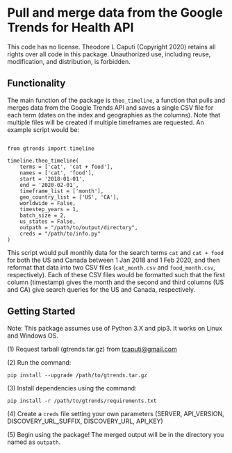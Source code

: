 # Pull and merge data from the Google Trends for Health API

This code has no license. Theodore L Caputi (Copyright 2020) retains all rights over all code in this package. Unauthorized use, including reuse, modification, and distribution, is forbidden.


## Functionality

The main function of the package is `theo_timeline`, a function that pulls and merges data from the Google Trends API and saves a single CSV file for each term (dates on the index and geographies as the columns). Note that multiple files will be created if multiple timeframes are requested. An example script would be:

```

from gtrends import timeline

timeline.theo_timeline(
    terms = ['cat', 'cat + food'],
    names = ['cat', 'food'],
    start = '2018-01-01',
    end = '2020-02-01',
    timeframe_list = ['month'],
    geo_country_list = ['US', 'CA'],
    worldwide = False,
    timestep_years = 1,
    batch_size = 2,
    us_states = False,
    outpath = "/path/to/output/directory",
    creds = "/path/to/info.py"
)

```

This script would pull monthly data for the search terms `cat` and `cat + food` for both the US and Canada between 1 Jan 2018 and 1 Feb 2020, and then reformat that data into two CSV files (`cat_month.csv` and `food_month.csv`, respectively). Each of these CSV files would be formatted such that the first column (timestamp) gives the month and the second and third columns (US and CA) give search queries for the US and Canada, respectively.

## Getting Started

Note: This package assumes use of Python 3.X and pip3. It works on Linux and Windows OS.

(1) Request tarball (gtrends.tar.gz) from tcaputi@gmail.com

(2) Run the command:

`pip install --upgrade /path/to/gtrends.tar.gz`

(3) Install dependencies using the command:

`pip install -r /path/to/gtrends/requirements.txt`

(4) Create a `creds` file setting your own parameters (SERVER, API_VERSION, DISCOVERY_URL_SUFFIX, DISCOVERY_URL, API_KEY)

(5) Begin using the package! The merged output will be in the directory you named as `outpath`.
